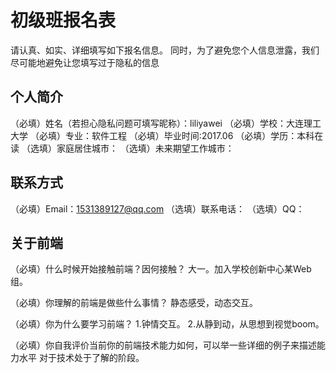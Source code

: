 # 初级班报名表

请认真、如实、详细填写如下报名信息。
同时，为了避免您个人信息泄露，我们尽可能地避免让您填写过于隐私的信息

## 个人简介

（必填）姓名（若担心隐私问题可填写昵称）：liliyawei
（必填）学校：大连理工大学
（必填）专业：软件工程
（必填）毕业时间:2017.06
（必填）学历：本科在读
（选填）家庭居住城市：
（选填）未来期望工作城市：

## 联系方式

（必填）Email：1531389127@qq.com
（选填）联系电话：
（选填）QQ：

## 关于前端

（必填）什么时候开始接触前端？因何接触？
        大一。加入学校创新中心某Web组。
        
（必填）你理解的前端是做些什么事情？
        静态感受，动态交互。
        
（必填）你为什么要学习前端？
        1.钟情交互。
        2.从静到动，从思想到视觉boom。
        
（必填）你自我评价当前你的前端技术能力如何，可以举一些详细的例子来描述能力水平
        对于技术处于了解的阶段。
        
